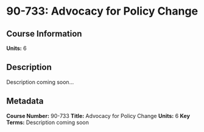 # 90-733: Advocacy for Policy Change

## Course Information

**Units:** 6

## Description

Description coming soon...

## Metadata

**Course Number:** 90-733
**Title:** Advocacy for Policy Change
**Units:** 6
**Key Terms:** Description coming soon
